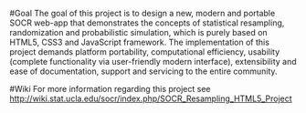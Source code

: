 #Goal
The goal of this project is to design a new, modern and portable SOCR web-app that demonstrates the concepts of statistical resampling, randomization and probabilistic simulation, which is purely based on HTML5, CSS3 and JavaScript framework. The implementation of this project demands platform portability, computational efficiency, usability (complete functionality via user-friendly modern interface), extensibility and ease of documentation, support and servicing to the entire community.

#Wiki
For more information regarding this project see <http://wiki.stat.ucla.edu/socr/index.php/SOCR_Resampling_HTML5_Project>